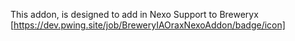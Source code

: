 This addon, is designed to add in Nexo Support to Breweryx
 [https://dev.pwing.site/job/BreweryIAOraxNexoAddon/badge/icon]
